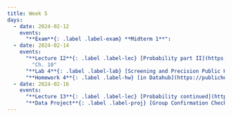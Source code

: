 ```yaml
---
title: Week 5
days:
  - date: 2024-02-12
    events:
      "**Exam**{: .label .label-exam} **Midterm 1**":
  - date: 2024-02-14
    events:
      "**Lecture 12**{: .label .label-lec} [Probability part II](https://ph142-ucb.github.io/sp24/src/lec/l12-more-probability.pdf) ([recording](https://bcourses.berkeley.edu/courses/1532521/pages/lecture-12-2))":
        "Ch. 10"
      "**Lab 4**{: .label .label-lab} [Screening and Precision Public Health](https://publichealth.datahub.berkeley.edu/hub/user-redirect/git-pull?repo=https%3A%2F%2Fgithub.com%2Fph142-ucb%2Fph142-sp24&urlpath=rstudio%2F&branch=main) (Due Feb 20th)":
      "**Homework 4**{: .label .label-hw} [in Datahub](https://publichealth.datahub.berkeley.edu/hub/user-redirect/git-pull?repo=https%3A%2F%2Fgithub.com%2Fph142-ucb%2Fph142-sp24&urlpath=rstudio%2F&branch=main)":
  - date: 2024-02-16
    events:
      "**Lecture 13**{: .label .label-lec} [Probability continued](https://ph142-ucb.github.io/sp24/src/lec/l13-even-more-probability.pdf) ":
      "**Data Project**{: .label .label-proj} [Group Confirmation Checklist, on Gradescope](https://ph142-ucb.github.io/sp24/data-proj/)(Due 11:59 PM PST)":
---
```

